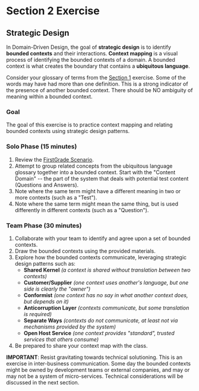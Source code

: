 # Section 2 Exercise

## Strategic Design
In Domain-Driven Design, the goal of **strategic design** is to identify **bounded contexts** and their interactions. **Context mapping** is a visual process of identifying the bounded contexts of a domain. A bounded context is what creates the boundary that contains a **ubiquitous language**.

Consider your glossary of terms from the [Section 1](https://github.com/DDDDevNexus2020/FirstGrade/blob/master/docs/Section-1-Exercise.md) exercise. Some of the words may have had more than one definition. This is a strong indicator of the presence of another bounded context. There should be NO ambiguity of meaning within a bounded context.

### Goal
The goal of this exercise is to practice context mapping and relating bounded contexts using strategic design patterns.

### Solo Phase  (15 minutes)
1)  Review the [FirstGrade Scenario](https://github.com/DDDDevNexus2020/FirstGrade/blob/master/docs/Scenario.md).
2)  Attempt to group related concepts from the ubiquitous language glossary together into a bounded context. Start with the "Content Domain" -- the part of the system that deals with potential test content (Questions and Answers).
3)  Note where the same term might have a different meaning in two or more contexts (such as a "Test").
4)  Note where the same term might mean the same thing, but is used differently in different contexts (such as a "Question").
 
### Team Phase (30 minutes)
1)  Collaborate with your team to identify and agree upon a set of bounded contexts.
2)  Draw the bounded contexts using the provided materials.
3)  Explore how the bounded contexts communicate, leveraging strategic design patterns such as: 
    -   **Shared Kernel** *(a context is shared without translation between two contexts)*
    -   **Customer/Supplier** *(one context uses another's language, but one side is clearly the "owner")*
    -   **Conformist** *(one context has no say in what another context does, but depends on it)*
    -   **Anticorruption Layer** *(contexts communicate, but some translation is required)*
    -   **Separate Ways** *(contexts do not communicate, at least not via mechanisms provided by the system)*
    -   **Open Host Service** *(one context provides "standard", trusted services that others consume)*
4)  Be prepared to share your context map with the class.

**IMPORTANT**: Resist gravitating towards technical solutioning. This is an exercise in inter-business communication. Some day the bounded contexts might be owned by development teams or external companies, and may or may not be a system of micro-services. Technical considerations will be discussed in the next section.
